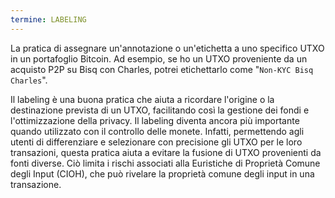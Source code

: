 ```yaml
---
termine: LABELING
---
```


La pratica di assegnare un'annotazione o un'etichetta a uno specifico UTXO in un portafoglio Bitcoin. Ad esempio, se ho un UTXO proveniente da un acquisto P2P su Bisq con Charles, potrei etichettarlo come "`Non-KYC Bisq Charles`".

Il labeling è una buona pratica che aiuta a ricordare l'origine o la destinazione prevista di un UTXO, facilitando così la gestione dei fondi e l'ottimizzazione della privacy. Il labeling diventa ancora più importante quando utilizzato con il controllo delle monete. Infatti, permettendo agli utenti di differenziare e selezionare con precisione gli UTXO per le loro transazioni, questa pratica aiuta a evitare la fusione di UTXO provenienti da fonti diverse. Ciò limita i rischi associati alla Euristiche di Proprietà Comune degli Input (CIOH), che può rivelare la proprietà comune degli input in una transazione.